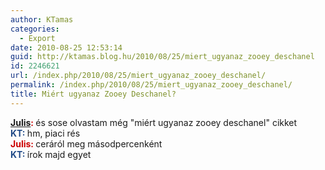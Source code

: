 ```yaml
---
author: KTamas
categories:
  - Export
date: 2010-08-25 12:53:14
guid: http://ktamas.blog.hu/2010/08/25/miert_ugyanaz_zooey_deschanel
id: 2246621
url: /index.php/2010/08/25/miert_ugyanaz_zooey_deschanel/
permalink: /index.php/2010/08/25/miert_ugyanaz_zooey_deschanel/
title: Miért ugyanaz Zooey Deschanel?
---
```


<span style="font-weight: bold;color: #cc0000;"><a href="http://kardigan.freeblog.hu">Julis</a>: </span>és sose olvastam még "miért ugyanaz zooey deschanel" cikket   
<span style="font-weight: bold;color: #204a87;">KT: </span>hm, piaci rés   
<span style="font-weight: bold;color: #cc0000;">Julis: </span>ceráról meg másodpercenként   
<span style="font-weight: bold;color: #204a87;">KT: </span>írok majd egyet

